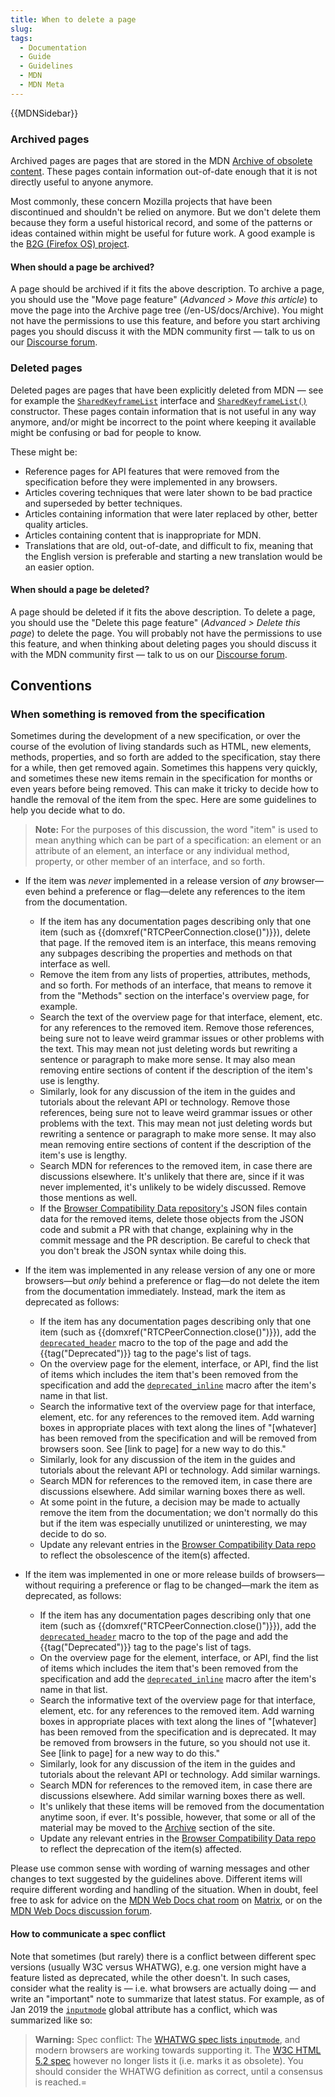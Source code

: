 ```yaml
---
title: When to delete a page
slug: 
tags:
  - Documentation
  - Guide
  - Guidelines
  - MDN
  - MDN Meta
---
```

{{MDNSidebar}}

<!-- content copied from /en-us/mdn/guidelines/conventions_definitions -->

### Archived pages

Archived pages are pages that are stored in the MDN [Archive of obsolete content](/en-US/docs/Archive).
These pages contain information out-of-date enough that it is not directly useful to anyone anymore.

Most commonly, these concern Mozilla projects that have been discontinued and shouldn't be relied on anymore.
But we don't delete them because they form a useful historical record, and some of the patterns or ideas contained within might be useful for future work.
A good example is the [B2G (Firefox OS) project](/en-US/docs/Archive/B2G_OS).

#### When should a page be archived?

A page should be archived if it fits the above description.
To archive a page, you should use the "Move page feature" (_Advanced > Move this article_) to move the page into the Archive page tree (/en-US/docs/Archive).
You might not have the permissions to use this feature, and before you start archiving pages you should discuss it with the MDN community first — talk to us on our [Discourse forum](https://discourse.mozilla.org/c/mdn/236).

### Deleted pages

Deleted pages are pages that have been explicitly deleted from MDN — see for example the [`SharedKeyframeList`](/en-US/docs/Web/API/SharedKeyframeList) interface and [`SharedKeyframeList()`](/en-US/docs/Web/API/SharedKeyframeList/SharedKeyframeList) constructor.
These pages contain information that is not useful in any way anymore, and/or might be incorrect to the point where keeping it available might be confusing or bad for people to know.

These might be:

- Reference pages for API features that were removed from the specification before they were implemented in any browsers.
- Articles covering techniques that were later shown to be bad practice and superseded by better techniques.
- Articles containing information that were later replaced by other, better quality articles.
- Articles containing content that is inappropriate for MDN.
- Translations that are old, out-of-date, and difficult to fix, meaning that the English version is preferable and starting a new translation would be an easier option.

#### When should a page be deleted?

A page should be deleted if it fits the above description.
To delete a page, you should use the "Delete this page feature" (_Advanced > Delete this page_) to delete the page.
You will probably not have the permissions to use this feature, and when thinking about deleting pages you should discuss it with the MDN community first — talk to us on our [Discourse forum](https://discourse.mozilla.org/c/mdn).

## Conventions

### When something is removed from the specification

Sometimes during the development of a new specification, or over the course of the evolution of living standards such as HTML, new elements, methods, properties, and so forth are added to the specification, stay there for a while, then get removed again.
Sometimes this happens very quickly, and sometimes these new items remain in the specification for months or even years before being removed.
This can make it tricky to decide how to handle the removal of the item from the spec.
Here are some guidelines to help you decide what to do.

> **Note:** For the purposes of this discussion, the word "item" is used to mean anything which can be part of a specification: an element or an attribute of an element, an interface or any individual method, property, or other member of an interface, and so forth.

- If the item was _never_ implemented in a release version of _any_ browser—even behind a preference or flag—delete any references to the item from the documentation.

  - If the item has any documentation pages describing only that one item (such as {{domxref("RTCPeerConnection.close()")}}), delete that page.
    If the removed item is an interface, this means removing any subpages describing the properties and methods on that interface as well.
  - Remove the item from any lists of properties, attributes, methods, and so forth.
    For methods of an interface, that means to remove it from the "Methods" section on the interface's overview page, for example.
  - Search the text of the overview page for that interface, element, etc. for any references to the removed item.
    Remove those references, being sure not to leave weird grammar issues or other problems with the text.
    This may mean not just deleting words but rewriting a sentence or paragraph to make more sense.
    It may also mean removing entire sections of content if the description of the item's use is lengthy.
  - Similarly, look for any discussion of the item in the guides and tutorials about the relevant API or technology.
    Remove those references, being sure not to leave weird grammar issues or other problems with the text.
    This may mean not just deleting words but rewriting a sentence or paragraph to make more sense.
    It may also mean removing entire sections of content if the description of the item's use is lengthy.
  - Search MDN for references to the removed item, in case there are discussions elsewhere.
    It's unlikely that there are, since if it was never implemented, it's unlikely to be widely discussed.
    Remove those mentions as well.
  - If the [Browser Compatibility Data repository's](https://github.com/mdn/browser-compat-data) JSON files contain data for the removed items, delete those objects from the JSON code and submit a PR with that change, explaining why in the commit message and the PR description.
    Be careful to check that you don't break the JSON syntax while doing this.

- If the item was implemented in any release version of any one or more browsers—but _only_ behind a preference or flag—do not delete the item from the documentation immediately.
  Instead, mark the item as deprecated as follows:

  - If the item has any documentation pages describing only that one item (such as {{domxref("RTCPeerConnection.close()")}}), add the [`deprecated_header`](https://github.com/mdn/yari/blob/main/kumascript/macros/Deprecated_Header.ejs) macro to the top of the page and add the {{tag("Deprecated")}} tag to the page's list of tags.
  - On the overview page for the element, interface, or API, find the list of items which includes the item that's been removed from the specification and add the [`deprecated_inline`](https://github.com/mdn/yari/blob/main/kumascript/macros/Deprecated_Inline.ejs) macro after the item's name in that list.
  - Search the informative text of the overview page for that interface, element, etc. for any references to the removed item.
    Add warning boxes in appropriate places with text along the lines of "\[whatever] has been removed from the specification and will be removed from browsers soon.
    See \[link to page] for a new way to do this."
  - Similarly, look for any discussion of the item in the guides and tutorials about the relevant API or technology. Add similar warnings.
  - Search MDN for references to the removed item, in case there are discussions elsewhere.
    Add similar warning boxes there as well.
  - At some point in the future, a decision may be made to actually remove the item from the documentation; we don't normally do this but if the item was especially unutilized or uninteresting, we may decide to do so.
  - Update any relevant entries in the [Browser Compatibility Data repo](https://github.com/mdn/browser-compat-data) to reflect the obsolescence of the item(s) affected.

- If the item was implemented in one or more release builds of browsers—without requiring a preference or flag to be changed—mark the item as deprecated, as follows:

  - If the item has any documentation pages describing only that one item (such as {{domxref("RTCPeerConnection.close()")}}), add the [`deprecated_header`](https://github.com/mdn/yari/blob/main/kumascript/macros/Deprecated_Header.ejs) macro to the top of the page and add the {{tag("Deprecated")}} tag to the page's list of tags.
  - On the overview page for the element, interface, or API, find the list of items which includes the item that's been removed from the specification and add the [`deprecated_inline`](https://github.com/mdn/yari/blob/main/kumascript/macros/Deprecated_Inline.ejs) macro after the item's name in that list.
  - Search the informative text of the overview page for that interface, element, etc. for any references to the removed item.
    Add warning boxes in appropriate places with text along the lines of "\[whatever] has been removed from the specification and is deprecated.
    It may be removed from browsers in the future, so you should not use it.
    See \[link to page] for a new way to do this."
  - Similarly, look for any discussion of the item in the guides and tutorials about the relevant API or technology. Add similar warnings.
  - Search MDN for references to the removed item, in case there are discussions elsewhere.
    Add similar warning boxes there as well.
  - It's unlikely that these items will be removed from the documentation anytime soon, if ever.
    It's possible, however, that some or all of the material may be moved to the [Archive](/en-US/docs/Archive) section of the site.
  - Update any relevant entries in the [Browser Compatibility Data repo](https://github.com/mdn/browser-compat-data) to reflect the deprecation of the item(s) affected.

Please use common sense with wording of warning messages and other changes to text suggested by the guidelines above.
Different items will require different wording and handling of the situation.
When in doubt, feel free to ask for advice on the [MDN Web Docs chat room](https://chat.mozilla.org/#/room/#mdn:mozilla.org) on [Matrix](https://wiki.mozilla.org/Matrix), or on the [MDN Web Docs discussion forum](https://discourse.mozilla.org/c/mdn).

#### How to communicate a spec conflict

Note that sometimes (but rarely) there is a conflict between different spec versions (usually W3C versus WHATWG), e.g. one version might have a feature listed as deprecated, while the other doesn't.
In such cases, consider what the reality is — i.e. what browsers are actually doing — and write an "important" note to summarize that latest status.
For example, as of Jan 2019 the [`inputmode`](/en-US/docs/Web/HTML/Global_attributes/inputmode) global attribute has a conflict, which was summarized like so:

> **Warning:** Spec conflict: The [WHATWG spec lists `inputmode`](https://html.spec.whatwg.org/multipage/interaction.html#attr-inputmode), and modern browsers are working towards supporting it.
> The [W3C HTML 5.2 spec](https://html.spec.whatwg.org/multipage/index.html#contents) however no longer lists it (i.e. marks it as obsolete).
> You should consider the WHATWG definition as correct, until a consensus is reached.=